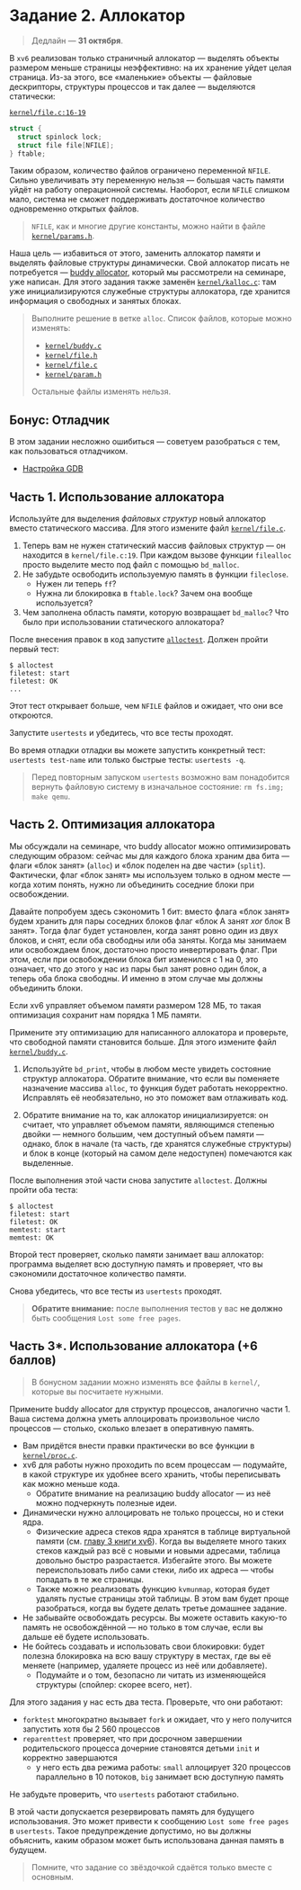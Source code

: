 # Задание 2. Аллокатор

> Дедлайн — **31 октября**.

В `xv6` реализован только страничный аллокатор — выделять объекты размером меньше страницы неэффективно: на их хранение уйдет целая страница. Из-за этого, все «маленькие» объекты — файловые дескрипторы, структуры процессов и так далее — выделяются статически:

[`kernel/file.c:16-19`](kernel/file.c#L16)
```c
struct {
  struct spinlock lock;
  struct file file[NFILE];
} ftable;
```

Таким образом, количество файлов ограничено переменной `NFILE`.
Сильно увеличивать эту переменную нельзя — большая часть памяти уйдёт на работу операционной системы. Наоборот, если `NFILE` слишком мало, система не сможет поддерживать достаточное количество одновременно открытых файлов.

> `NFILE`, как и многие другие константы, можно найти в файле [`kernel/params.h`](kernel/params.h).

Наша цель — избавиться от этого, заменить аллокатор памяти и выделять файловые структуры динамически. Свой аллокатор писать не потребуется — [buddy allocator](https://en.wikipedia.org/wiki/Buddy_memory_allocation), который мы рассмотрели на семинаре, уже написан. Для этого задания также заменён [`kernel/kalloc.c`](kernel/kalloc.c): там уже инициализируются служебные структуры аллокатора, где хранится информация о свободных и занятых блоках.

> Выполните решение в ветке `alloc`. Список файлов, которые можно изменять:
>
> * [`kernel/buddy.c`](kernel/buddy.c)
> * [`kernel/file.h`](kernel/file.h)
> * [`kernel/file.c`](kernel/file.c)
> * [`kernel/param.h`](kernel/param.h)
>
> Остальные файлы изменять нельзя.

## Бонус: Отладчик

В этом задании несложно ошибиться — советуем разобраться с тем, как пользоваться отладчиком.

* [Настройка GDB](gdb.md)

## Часть 1. Использование аллокатора

Используйте для выделения _файловых структур_ новый аллокатор вместо статического массива. Для этого измените файл [`kernel/file.c`](kernel/file.c).

1. Теперь вам не нужен статический массив файловых структур — он находится в `kernel/file.c:19`. При каждом вызове функции `filealloc` просто выделите место под файл с помощью `bd_malloc`.
2. Не забудьте освободить используемую память в функции `fileclose`.
   * Нужен ли теперь `ff`?
   * Нужна ли блокировка в `ftable.lock`? Зачем она вообще используется?
3. Чем заполнена область памяти, которую возвращает `bd_malloc`? Что было при использовании статического аллокатора?

После внесения правок в код запустите [`alloctest`](user/alloctest.c). Должен пройти первый тест:

```
$ alloctest
filetest: start
filetest: OK
...
```

Этот тест открывает больше, чем `NFILE` файлов и ожидает, что они все откроются.

Запустите `usertests` и убедитесь, что все тесты проходят.

Во время отладки отладки вы можете запустить конкретный тест: `usertests test-name` или только быстрые тесты: `usertests -q`.

> Перед повторным запуском `usertests` возможно вам понадобится вернуть файловую систему в изначальное состояние: `rm fs.img; make qemu`.

## Часть 2. Оптимизация аллокатора

Мы обсуждали на семинаре, что buddy allocator можно оптимизировать следующим образом: сейчас мы для каждого блока храним два бита — флаги «блок занят» (`alloc`) и «блок поделен на две части» (`split`). Фактически, флаг «блок занят» мы используем только в одном месте — когда хотим понять, нужно ли объединить соседние блоки при освобождении.

Давайте попробуем здесь сэкономить 1 бит: вместо флага «блок занят» будем хранить для пары соседних блоков флаг «блок A занят _xor_ блок B занят». Тогда флаг будет установлен, когда занят ровно один из двух блоков, и снят, если оба свободны или оба заняты. Когда мы занимаем или освобождаем блок, достаточно просто инвертировать флаг. При этом, если при освобождении блока бит изменился с 1 на 0, это означает, что до этого у нас из пары был занят ровно один блок, а теперь оба блока свободны. И именно в этом случае мы должны объединить блоки.

Если xv6 управляет объемом памяти размером 128 МБ, то такая оптимизация сохранит нам порядка 1 МБ памяти.

Примените эту оптимизацию для написанного аллокатора и проверьте, что свободной памяти становится больше. Для этого измените файл [`kernel/buddy.c`](kernel/buddy.c).

1. Используйте `bd_print`, чтобы в любом месте увидеть состояние структур аллокатора. Обратите внимание, что если вы поменяете назначение массива `alloc`, то функция будет работать некорректно. Исправлять её необязательно, но это поможет вам отлаживать код.

2. Обратите внимание на то, как аллокатор инициализируется: он считает, что управляет объемом памяти, являющимся степенью двойки — немного большим, чем доступный объем памяти — однако, блок в начале (та часть, где хранятся служебные структуры) и блок в конце (который на самом деле недоступен) помечаются как выделенные.

После выполнения этой части снова запустите `alloctest`. Должны пройти оба теста:

```
$ alloctest
filetest: start
filetest: OK
memtest: start
memtest: OK
```

Второй тест проверяет, сколько памяти занимает ваш аллокатор: программа выделяет всю доступную память и проверяет, что вы сэкономили достаточное количество памяти.

Снова убедитесь, что все тесты из `usertests` проходят.

> **Обратите внимание:** после выполнения тестов у вас **не должно** быть сообщения `Lost some free pages`.

## Часть 3*. Использование аллокатора (+6 баллов)

> В бонусном задании можно изменять все файлы в `kernel/`, которые вы посчитаете нужными.

Примените buddy allocator для структур процессов, аналогично части 1. Ваша система должна уметь аллоцировать произвольное число процессов — столько, сколько влезает в оперативную память.

* Вам придётся внести правки практически во все функции в [`kernel/proc.c`](kernel/proc.c).
* xv6 для работы нужно проходить по всем процессам — подумайте, в какой структуре их удобнее всего хранить, чтобы переписывать как можно меньше кода.
   * Обратите внимание на реализацию buddy allocator — из неё можно подчеркнуть полезные идеи.
* Динамически нужно аллоцировать не только процессы, но и стеки ядра.
   * Физические адреса стеков ядра хранятся в таблице виртуальной памяти (см. [главу 3 книги xv6](https://pdos.csail.mit.edu/6.828/2023/xv6/book-riscv-rev3.pdf#chapter.3)). Когда вы выделяете много таких стеков каждый раз всё с новыми и новыми адресами, таблица довольно быстро разрастается. Избегайте этого. Вы можете переиспользовать либо сами стеки, либо их адреса — чтобы попадать в те же страницы.
   * Также можно реализовать функцию `kvmunmap`, которая будет удалять пустые страницы этой таблицы. В этом вам будет проще разобраться, когда вы будете делать третье домашнее задание.
* Не забывайте освобождать ресурсы. Вы можете оставить какую-то память не освобождённой — но только в том случае, если вы дальше её будете использовать.
* Не бойтесь создавать и использовать свои блокировки: будет полезна блокировка на всю вашу структуру в местах, где вы её меняете (например, удаляете процесс из неё или добавляете).
   * Подумайте и о том, безопасно ли читать из изменяющейся структуры (спойлер: скорее всего, нет).

Для этого задания у нас есть два теста. Проверьте, что они работают:

* `forktest` многократно вызывает `fork` и ожидает, что у него получится запустить хотя бы 2 560 процессов
* `reparenttest` проверяет, что при досрочном завершении родительского процесса дочерние становятся детьми `init` и корректно завершаются
  * у него есть два режима работы: `small` аллоцирует 320 процессов параллельно в 10 потоков, `big` занимает всю доступную память

Не забудьте проверить, что `usertests` работают стабильно.

В этой части допускается резервировать память для будущего использования. Это может привести к сообщению `Lost some free pages` в `usertests`. Такое предупреждение допустимо, но вы должны объяснить, каким образом может быть использована данная память в будущем.

> Помните, что задание со звёздочкой сдаётся только вместе с основным.
